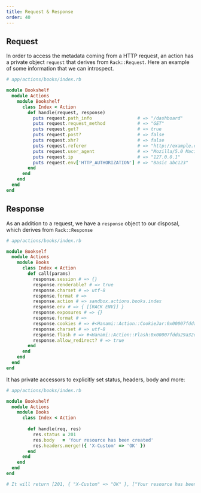 ```yaml
---
title: Request & Response
order: 40
---
```


## Request

In order to access the metadata coming from a HTTP request, an action has a private object `request` that derives from `Rack::Request`.
Here an example of some information that we can introspect.

```ruby
# app/actions/books/index.rb

module Bookshelf
  module Actions
    module Bookshelf
      class Index < Action
        def handle(request, response)
          puts request.path_info                 # => "/dashboard"
          puts request.request_method            # => "GET"
          puts request.get?                      # => true
          puts request.post?                     # => false
          puts request.xhr?                      # => false
          puts request.referer                   # => "http://example.com/"
          puts request.user_agent                # => "Mozilla/5.0 Macintosh; ..."
          puts request.ip                        # => "127.0.0.1"
          puts request.env['HTTP_AUTHORIZATION'] # => "Basic abc123"
        end
      end
    end
  end
end
```

## Response

As an addition to a request, we have a `response` object to our disposal, which derives from `Rack::Response`

```ruby
# app/actions/books/index.rb

module Bookself
  module Actions
    module Books
      class Index < Action
        def call(params)
          response.session # => {}
          response.renderable? # => true
          response.charset # => utf-8
          response.format # =>
          response.action # => sandbox.actions.books.index
          response.env # => { [[RACK ENV]] }
          response.exposures # => {}
          response.format # =>
          response.cookies # => #<Hanami::Action::CookieJar:0x00007fdda29a3878>
          response.charset # => utf-8
          response.flash # => #<Hanami::Action::Flash:0x00007fdda29a32d8>
          response.allow_redirect? # => true
        end
      end
    end
  end
end
```

It has private accessors to explicitly set status, headers, body and more:

```ruby
# app/actions/books/index.rb

module Bookshelf
  module Actions
    module Books
      class Index < Action
    
        def handle(req, res)
          res.status = 201
          res.body   = 'Your resource has been created'
          res.headers.merge!({ 'X-Custom' => 'OK' })
        end
      end
    end
  end
end

# It will return [201, { "X-Custom" => "OK" }, ["Your resource has been created"]]
```
